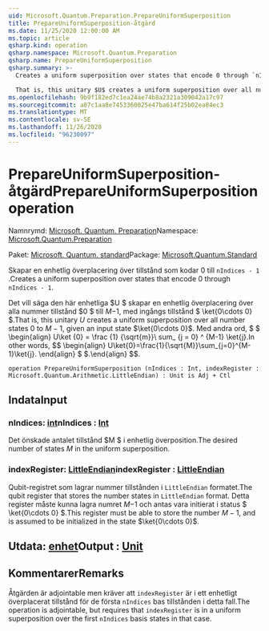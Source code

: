 ```yaml
---
uid: Microsoft.Quantum.Preparation.PrepareUniformSuperposition
title: PrepareUniformSuperposition-åtgärd
ms.date: 11/25/2020 12:00:00 AM
ms.topic: article
qsharp.kind: operation
qsharp.namespace: Microsoft.Quantum.Preparation
qsharp.name: PrepareUniformSuperposition
qsharp.summary: >-
  Creates a uniform superposition over states that encode 0 through `nIndices - 1`.

  That is, this unitary $U$ creates a uniform superposition over all number states $0$ to $M-1$, given an input state $\ket{0\cdots 0}$. In other words, $$ \begin{align} U\ket{0}=\frac{1}{\sqrt{M}}\sum_{j=0}^{M-1}\ket{j}. \end{align} $$.
ms.openlocfilehash: 9b9f182ed7c1ea24ae74b8a2321a309042a17c97
ms.sourcegitcommit: a87c1aa8e7453360025e47ba614f25b02ea84ec3
ms.translationtype: MT
ms.contentlocale: sv-SE
ms.lasthandoff: 11/26/2020
ms.locfileid: "96230097"
---
```

# <a name="prepareuniformsuperposition-operation"></a><span data-ttu-id="6b3b7-102">PrepareUniformSuperposition-åtgärd</span><span class="sxs-lookup"><span data-stu-id="6b3b7-102">PrepareUniformSuperposition operation</span></span>

<span data-ttu-id="6b3b7-103">Namnrymd: [Microsoft. Quantum. Preparation](xref:Microsoft.Quantum.Preparation)</span><span class="sxs-lookup"><span data-stu-id="6b3b7-103">Namespace: [Microsoft.Quantum.Preparation](xref:Microsoft.Quantum.Preparation)</span></span>

<span data-ttu-id="6b3b7-104">Paket: [Microsoft. Quantum. standard](https://nuget.org/packages/Microsoft.Quantum.Standard)</span><span class="sxs-lookup"><span data-stu-id="6b3b7-104">Package: [Microsoft.Quantum.Standard](https://nuget.org/packages/Microsoft.Quantum.Standard)</span></span>


<span data-ttu-id="6b3b7-105">Skapar en enhetlig överplacering över tillstånd som kodar 0 till `nIndices - 1` .</span><span class="sxs-lookup"><span data-stu-id="6b3b7-105">Creates a uniform superposition over states that encode 0 through `nIndices - 1`.</span></span>

<span data-ttu-id="6b3b7-106">Det vill säga den här enhetliga $U $ skapar en enhetlig överplacering över alla nummer tillstånd $0 $ till $M-$1, med ingångs tillstånd $ \ket{0\cdots 0} $.</span><span class="sxs-lookup"><span data-stu-id="6b3b7-106">That is, this unitary $U$ creates a uniform superposition over all number states $0$ to $M-1$, given an input state $\ket{0\cdots 0}$.</span></span> <span data-ttu-id="6b3b7-107">Med andra ord, $ $ \begin{align} U\ket {0} = \frac {1} {\sqrt{m}}\ sum_ {j = 0} ^ {M-1} \ket{j}.</span><span class="sxs-lookup"><span data-stu-id="6b3b7-107">In other words, $$ \begin{align} U\ket{0}=\frac{1}{\sqrt{M}}\sum_{j=0}^{M-1}\ket{j}.</span></span>
<span data-ttu-id="6b3b7-108">\end{align} $ $.</span><span class="sxs-lookup"><span data-stu-id="6b3b7-108">\end{align} $$.</span></span>

```qsharp
operation PrepareUniformSuperposition (nIndices : Int, indexRegister : Microsoft.Quantum.Arithmetic.LittleEndian) : Unit is Adj + Ctl
```


## <a name="input"></a><span data-ttu-id="6b3b7-109">Indata</span><span class="sxs-lookup"><span data-stu-id="6b3b7-109">Input</span></span>

### <a name="nindices--int"></a><span data-ttu-id="6b3b7-110">nIndices: [int](xref:microsoft.quantum.lang-ref.int)</span><span class="sxs-lookup"><span data-stu-id="6b3b7-110">nIndices : [Int](xref:microsoft.quantum.lang-ref.int)</span></span>

<span data-ttu-id="6b3b7-111">Det önskade antalet tillstånd $M $ i enhetlig överposition.</span><span class="sxs-lookup"><span data-stu-id="6b3b7-111">The desired number of states $M$ in the uniform superposition.</span></span>


### <a name="indexregister--littleendian"></a><span data-ttu-id="6b3b7-112">indexRegister: [LittleEndian](xref:Microsoft.Quantum.Arithmetic.LittleEndian)</span><span class="sxs-lookup"><span data-stu-id="6b3b7-112">indexRegister : [LittleEndian](xref:Microsoft.Quantum.Arithmetic.LittleEndian)</span></span>

<span data-ttu-id="6b3b7-113">Qubit-registret som lagrar nummer tillstånden i `LittleEndian` formatet.</span><span class="sxs-lookup"><span data-stu-id="6b3b7-113">The qubit register that stores the number states in `LittleEndian` format.</span></span>
<span data-ttu-id="6b3b7-114">Detta register måste kunna lagra numret $M-$1 och antas vara initierat i status $ \ket{0\cdots 0} $.</span><span class="sxs-lookup"><span data-stu-id="6b3b7-114">This register must be able to store the number $M-1$, and is assumed to be initialized in the state $\ket{0\cdots 0}$.</span></span>



## <a name="output--unit"></a><span data-ttu-id="6b3b7-115">Utdata: [enhet](xref:microsoft.quantum.lang-ref.unit)</span><span class="sxs-lookup"><span data-stu-id="6b3b7-115">Output : [Unit](xref:microsoft.quantum.lang-ref.unit)</span></span>



## <a name="remarks"></a><span data-ttu-id="6b3b7-116">Kommentarer</span><span class="sxs-lookup"><span data-stu-id="6b3b7-116">Remarks</span></span>

<span data-ttu-id="6b3b7-117">Åtgärden är adjointable men kräver att `indexRegister` är i ett enhetligt överplacerat tillstånd för de första `nIndices` bas tillstånden i detta fall.</span><span class="sxs-lookup"><span data-stu-id="6b3b7-117">The operation is adjointable, but requires that `indexRegister` is in a uniform superposition over the first `nIndices` basis states in that case.</span></span>